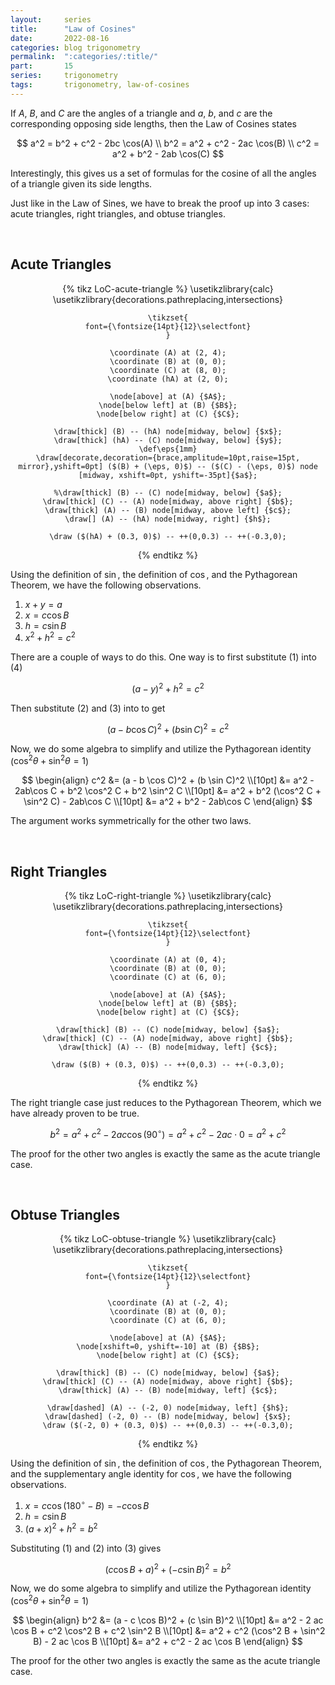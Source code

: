 ```yaml
---
layout:     series
title:      "Law of Cosines"
date:       2022-08-16
categories: blog trigonometry
permalink:  ":categories/:title/"
part:       15
series:     trigonometry
tags:       trigonometry, law-of-cosines
---
```


If $A$, $B$, and $C$ are the angles of a triangle and $a$, $b$, and $c$ are the corresponding opposing side lengths, then the Law of Cosines states

$$
a^2 = b^2 + c^2 - 2bc \cos(A) \\ 
b^2 = a^2 + c^2 - 2ac \cos(B) \\
c^2 = a^2 + b^2 - 2ab \cos(C)
$$

Interestingly, this gives us a set of formulas for the cosine of all the angles of a triangle given its side lengths.

Just like in the Law of Sines, we have to break the proof up into 3 cases: acute triangles, right triangles, and obtuse triangles.

<br>

## Acute Triangles

<center>
{% tikz LoC-acute-triangle %}
    \usetikzlibrary{calc}
    \usetikzlibrary{decorations.pathreplacing,intersections}

    \tikzset{
    font={\fontsize{14pt}{12}\selectfont}
    }

    \coordinate (A) at (2, 4);
    \coordinate (B) at (0, 0);
    \coordinate (C) at (8, 0);
    \coordinate (hA) at (2, 0);

    \node[above] at (A) {$A$};
    \node[below left] at (B) {$B$};
    \node[below right] at (C) {$C$};

    \draw[thick] (B) -- (hA) node[midway, below] {$x$};
    \draw[thick] (hA) -- (C) node[midway, below] {$y$};
    \def\eps{1mm}
    \draw[decorate,decoration={brace,amplitude=10pt,raise=15pt, mirror},yshift=0pt] ($(B) + (\eps, 0)$) -- ($(C) - (\eps, 0)$) node [midway, xshift=0pt, yshift=-35pt]{$a$};
    
    %\draw[thick] (B) -- (C) node[midway, below] {$a$};
    \draw[thick] (C) -- (A) node[midway, above right] {$b$};
    \draw[thick] (A) -- (B) node[midway, above left] {$c$};
    \draw[] (A) -- (hA) node[midway, right] {$h$};

    \draw ($(hA) + (0.3, 0)$) -- ++(0,0.3) -- ++(-0.3,0);

{% endtikz %}
</center>

Using the definition of $\sin$, the definition of $\cos$, and the Pythagorean Theorem, we have the following observations.

1. $x + y = a$
2. $x = c \cos B$
3. $h = c \sin B$ 
4. $x^2 + h^2 = c^2$

There are a couple of ways to do this. One way is to first substitute (1) into (4)

$$
(a - y)^2 + h ^2 = c^2
$$

Then substitute (2) and (3) into to get

$$
(a - b \cos C)^2 + (b \sin C)^2 = c^2
$$

Now, we do some algebra to simplify and utilize the Pythagorean identity ($\cos^2 \theta + \sin^2 \theta = 1$)

$$
\begin{align}
    c^2 
    &= (a - b \cos C)^2 + (b \sin C)^2 \\[10pt]
    &= a^2 - 2ab\cos C + b^2 \cos^2 C + b^2 \sin^2 C \\[10pt]
    &= a^2 + b^2 (\cos^2 C + \sin^2 C) - 2ab\cos C  \\[10pt]
    &= a^2 + b^2 - 2ab\cos C
\end{align}
$$

The argument works symmetrically for the other two laws.

<br>

## Right Triangles

<center>
{% tikz LoC-right-triangle %}
    \usetikzlibrary{calc}
    \usetikzlibrary{decorations.pathreplacing,intersections}

    \tikzset{
    font={\fontsize{14pt}{12}\selectfont}
    }

    \coordinate (A) at (0, 4);
    \coordinate (B) at (0, 0);
    \coordinate (C) at (6, 0);

    \node[above] at (A) {$A$};
    \node[below left] at (B) {$B$};
    \node[below right] at (C) {$C$};
    
    \draw[thick] (B) -- (C) node[midway, below] {$a$};
    \draw[thick] (C) -- (A) node[midway, above right] {$b$};
    \draw[thick] (A) -- (B) node[midway, left] {$c$};

    \draw ($(B) + (0.3, 0)$) -- ++(0,0.3) -- ++(-0.3,0);
{% endtikz %}
</center>

The right triangle case just reduces to the Pythagorean Theorem, which we have already proven to be true.

$$
b^2 = a^2 + c^2 - 2ac \cos(90^{\circ}) = a^2 + c^2 - 2ac \cdot 0 = a^2 + c^2 
$$

The proof for the other two angles is exactly the same as the acute triangle case.

<br>

## Obtuse Triangles

<center>
{% tikz LoC-obtuse-triangle %}
    \usetikzlibrary{calc}
    \usetikzlibrary{decorations.pathreplacing,intersections}

    \tikzset{
    font={\fontsize{14pt}{12}\selectfont}
    }

    \coordinate (A) at (-2, 4);
    \coordinate (B) at (0, 0);
    \coordinate (C) at (6, 0);

    \node[above] at (A) {$A$};
    \node[xshift=0, yshift=-10] at (B) {$B$};
    \node[below right] at (C) {$C$};
    
    \draw[thick] (B) -- (C) node[midway, below] {$a$};
    \draw[thick] (C) -- (A) node[midway, above right] {$b$};
    \draw[thick] (A) -- (B) node[midway, left] {$c$};

    \draw[dashed] (A) -- (-2, 0) node[midway, left] {$h$};
    \draw[dashed] (-2, 0) -- (B) node[midway, below] {$x$};
    \draw ($(-2, 0) + (0.3, 0)$) -- ++(0,0.3) -- ++(-0.3,0);
{% endtikz %}
</center>

Using the definition of $\sin$, the definition of $\cos$, the Pythagorean Theorem, and the supplementary angle identity for $\cos$, we have the following observations.

1. $x = c \cos (180^{\circ} - B) = - c \cos B$
2. $h = c \sin B$
3. $(a + x)^2 + h^2 = b^2$

Substituting (1) and (2) into (3) gives

$$
(c \cos B + a)^2 + (- c \sin B)^2 = b^2
$$

Now, we do some algebra to simplify and utilize the Pythagorean identity ($\cos^2 \theta + \sin^2 \theta = 1$)

$$
\begin{align}
    b^2 
    &= (a - c \cos B)^2 + (c \sin B)^2 \\[10pt]
    &=  a^2 - 2 ac \cos B + c^2 \cos^2 B + c^2 \sin^2 B \\[10pt]
    &= a^2 + c^2 (\cos^2 B + \sin^2 B) - 2 ac \cos B \\[10pt]
    &= a^2 + c^2 - 2 ac \cos B
\end{align}
$$

The proof for the other two angles is exactly the same as the acute triangle case.